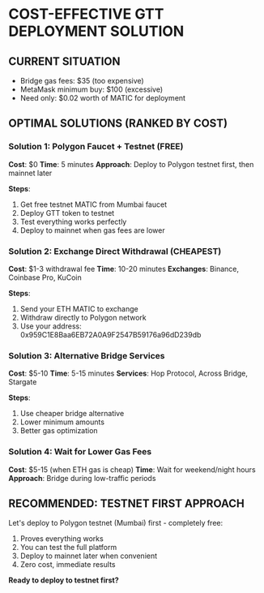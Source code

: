 # COST-EFFECTIVE GTT DEPLOYMENT SOLUTION

## CURRENT SITUATION
- Bridge gas fees: $35 (too expensive)
- MetaMask minimum buy: $100 (excessive)
- Need only: $0.02 worth of MATIC for deployment

## OPTIMAL SOLUTIONS (RANKED BY COST)

### Solution 1: Polygon Faucet + Testnet (FREE)
**Cost**: $0
**Time**: 5 minutes
**Approach**: Deploy to Polygon testnet first, then mainnet later

**Steps**:
1. Get free testnet MATIC from Mumbai faucet
2. Deploy GTT token to testnet
3. Test everything works perfectly
4. Deploy to mainnet when gas fees are lower

### Solution 2: Exchange Direct Withdrawal (CHEAPEST)
**Cost**: $1-3 withdrawal fee
**Time**: 10-20 minutes
**Exchanges**: Binance, Coinbase Pro, KuCoin

**Steps**:
1. Send your ETH MATIC to exchange
2. Withdraw directly to Polygon network
3. Use your address: 0x959C1E8Baa6EB72A0A9F2547B59176a96dD239db

### Solution 3: Alternative Bridge Services
**Cost**: $5-10
**Time**: 5-15 minutes
**Services**: Hop Protocol, Across Bridge, Stargate

**Steps**:
1. Use cheaper bridge alternative
2. Lower minimum amounts
3. Better gas optimization

### Solution 4: Wait for Lower Gas Fees
**Cost**: $5-15 (when ETH gas is cheap)
**Time**: Wait for weekend/night hours
**Approach**: Bridge during low-traffic periods

## RECOMMENDED: TESTNET FIRST APPROACH

Let's deploy to Polygon testnet (Mumbai) first - completely free:
1. Proves everything works
2. You can test the full platform
3. Deploy to mainnet later when convenient
4. Zero cost, immediate results

**Ready to deploy to testnet first?**
